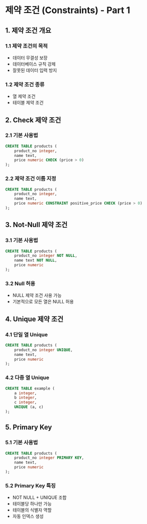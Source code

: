 # 제약 조건 (Constraints) - Part 1

## 1. 제약 조건 개요

### 1.1 제약 조건의 목적
- 데이터 무결성 보장
- 데이터베이스 규칙 강제
- 잘못된 데이터 입력 방지

### 1.2 제약 조건 종류
- 열 제약 조건
- 테이블 제약 조건

## 2. Check 제약 조건

### 2.1 기본 사용법
```sql
CREATE TABLE products (
    product_no integer,
    name text,
    price numeric CHECK (price > 0)
);
```

### 2.2 제약 조건 이름 지정
```sql
CREATE TABLE products (
    product_no integer,
    name text,
    price numeric CONSTRAINT positive_price CHECK (price > 0)
);
```

## 3. Not-Null 제약 조건

### 3.1 기본 사용법
```sql
CREATE TABLE products (
    product_no integer NOT NULL,
    name text NOT NULL,
    price numeric
);
```

### 3.2 Null 허용
- NULL 제약 조건 사용 가능
- 기본적으로 모든 열은 NULL 허용

## 4. Unique 제약 조건

### 4.1 단일 열 Unique
```sql
CREATE TABLE products (
    product_no integer UNIQUE,
    name text,
    price numeric
);
```

### 4.2 다중 열 Unique
```sql
CREATE TABLE example (
    a integer,
    b integer,
    c integer,
    UNIQUE (a, c)
);
```

## 5. Primary Key

### 5.1 기본 사용법
```sql
CREATE TABLE products (
    product_no integer PRIMARY KEY,
    name text,
    price numeric
);
```

### 5.2 Primary Key 특징
- NOT NULL + UNIQUE 조합
- 테이블당 하나만 가능
- 테이블의 식별자 역할
- 자동 인덱스 생성
